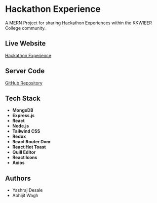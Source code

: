 # Hackathon Experience

A MERN Project for sharing Hackathon Experiences within the KKWIEER College community.

## Live Website

[Hackathon Experience]()

## Server Code

[GitHub Repository](https://github.com/BKYashraj/Hackathon-Experience-Frontend.git)

## Tech Stack

- **MongoDB**
- **Express.js**
- **React**
- **Node.js**
- **Tailwind CSS**
- **Redux**
- **React Router Dom**
- **React Hot Toast**
- **Quill Editor**
- **React Icons**
- **Axios**

## Authors

- Yashraj Desale
- Abhijit Wagh
